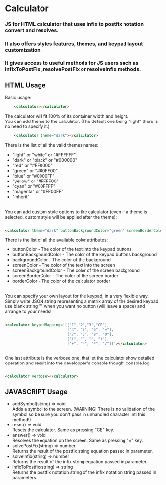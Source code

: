 # Calculator
### JS for HTML calculator that uses infix to postfix notation convert and resolves. 
### It also offers styles features, themes, and keypad layout customization. 
### It gives access to useful methods for JS users such as infixToPostFix ,resolvePostFix or resolveInfix methods.
## HTML Usage
Basic usage:
```HTML
    <calculator></calculator>
```
The calculator will fit 100% of its container width and height.<br>
You can add theme to the calculator. (The default one being "light" there is no need to specify it.)
```HTML
    <calculator theme="dark"></calculator>
```
There is the list of all the valid themes names:
- "light" or "white" or "#FFFFFF"
- "dark" or "black" or "#000000"
- "red" or "#FF0000"
- "green" or "#00FF00"
- "blue" or "#0000FF"
- "yellow" or "#FFFF00"
- "cyan" or "#00FFFF"
- "magenta" or "#FF00FF"
- "inherit"
<br>
You can add custom style options to the calculator (even if a theme is selected, custom style will be applied after the theme):

```html

<calculator theme="dark" buttonBackgroundColor="green" screenBorderColor="#00FF00"></calculator>
```

There is the list of all the available color attributes:
- buttonColor - The color of the text into the keypad buttons
- buttonBackgroundColor - The color of the keypad buttons background
- backgroundColor - The color of the background
- screenColor - The color of the text into the screen
- screenBackgroundColor - The color of the screen background
- screenBorderColor - The color of the screen border
- borderColor - The color of the calculator border
<br>
You can specify your own layout for the keypad, in a very flexible way. Simply write JSON string representing a matrix array of the desired keypad, use blank string "" when you want no button (will leave a space) and arrange to your needs!

```html

<calculator keypadMapping='[["1","2","3","CE"],
                            ["4", "5", "6", "="],
                            ["7", "8", "9", "0"],
                            ["(", "", "", ")"],
                            ["+", "-", "*", "/"]]'></calculator>
                            
```

One last attribute is the verbose one, that let the calculator show detailed operation and result into the developper's console thought console.log
```html

<calculator verbose></calculator>

```
## JAVASCRIPT Usage
- addSymbol(string) => void <br>Adds a symbol to the screen. (WARNING! There is no validation of the symbol so be sure you don't pass in unhandled character inti this method!)
- reset() => void <br>Resets the calculator. Same as pressing "CE" key.
- answer() => void <br>Resolves the equation on the screen. Same as pressing "=" key.
- solvePostFix(string) => number <br> Returns the result of the postfix string equation passed in parameter.
- solveInfix(string) => number <br> Returns the result of the infix string equation passed in parameter.
- infixToPostfix(string) => string <br> Returns the postfix notation string of the infix notation string passed in parameters.